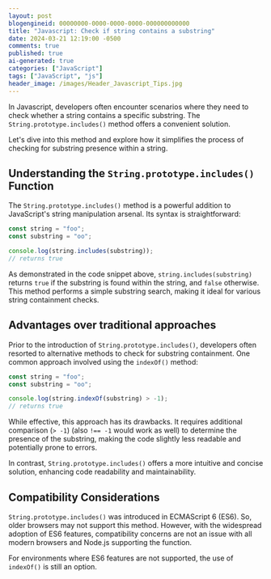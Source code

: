 ```yaml
---
layout: post
blogengineid: 00000000-0000-0000-0000-000000000000
title: "Javascript: Check if string contains a substring"
date: 2024-03-21 12:19:00 -0500
comments: true
published: true
ai-generated: true
categories: ["JavaScript"]
tags: ["JavaScript", "js"]
header_image: /images/Header_Javascript_Tips.jpg
---
```


In Javascript, developers often encounter scenarios where they need to check whether a string contains a specific substring. The `String.prototype.includes()` method offers a convenient solution.

Let's dive into this method and explore how it simplifies the process of checking for substring presence within a string.

## Understanding the `String.prototype.includes()` Function

The `String.prototype.includes()` method is a powerful addition to JavaScript's string manipulation arsenal. Its syntax is straightforward:

```javascript
const string = "foo";
const substring = "oo";

console.log(string.includes(substring));
// returns true
```

As demonstrated in the code snippet above, `string.includes(substring)` returns `true` if the substring is found within the string, and `false` otherwise. This method performs a simple substring search, making it ideal for various string containment checks.

## Advantages over traditional approaches

Prior to the introduction of `String.prototype.includes()`, developers often resorted to alternative methods to check for substring containment. One common approach involved using the `indexOf()` method:

```javascript
const string = "foo";
const substring = "oo";

console.log(string.indexOf(substring) > -1);
// returns true
```

While effective, this approach has its drawbacks. It requires additional comparison (`> -1`) (also `!== -1` would work as well) to determine the presence of the substring, making the code slightly less readable and potentially prone to errors.

In contrast, `String.prototype.includes()` offers a more intuitive and concise solution, enhancing code readability and maintainability.

## Compatibility Considerations

`String.prototype.includes()` was introduced in ECMAScript 6 (ES6). So, older browsers may not support this method. However, with the widespread adoption of ES6 features, compatibility concerns are not an issue with all modern browsers and Node.js supporting the function.

For environments where ES6 features are not supported, the use of `indexOf()` is still an option.
